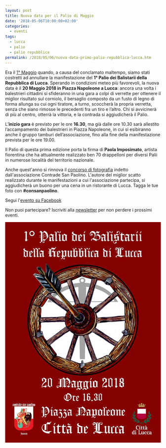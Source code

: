 ```yaml
---
layout: post
title: Nuova data per il Palio di Maggio
date: '2018-05-06T10:00:00+02:00'
categories:
  - eventi
tags:
  - lucca
  - palio
  - palio repubblica
permalink: /2018/05/06/nuova-data-primo-palio-repubblica-lucca.htm
---
```


Era il [1° Maggio](/2018/04/18/primo-palio-repubblica-lucca.htm) quando, a causa
del conclamato maltempo, siamo stati costretti ad annullare la manifestazione
del **1° Palio dei Balistarii della Repubblica di Lucca**. Sperando in
condizioni meteo più favorevoli, la nuova data è il **20 Maggio 2018 in Piazza
Napoleone a Lucca**: ancora una volta i balestrieri cittadini si sfideranno in
una gara a colpi di verrette per ottenere il miglior risultato sul corniolo, il
bersaglio composto da un fusto di legno di forma allunga su cui ogni tiratore, a
turno, scoccherà la propria verretta, senza che siano rimosse le precedenti fra
un tiro e l’altro. Chi si avvicinerà di più al centro, otterrà la vittoria, e la
contrada si aggiudicherà il Palio.

<!-- more -->

L’**inizio gara** è previsto per le ore **16.30**, ma già dalle ore 10.30 sarà allestito
l’accampamento dei balestrieri in Piazza Napoleone, in cui si esibiranno anche
il gruppo tamburi dell’associazione, fino alla fine della manifestazione
prevista per le ore 19.00.

Il Palio di questa prima edizione porta la firma di **Paola Imposimato**,
artista fiorentina che ha attualmente realizzato ben 70 drappelloni per diversi
Palii in numerose località del territorio nazionale.

Anche quest'anno si rinnova il [concorso di
fotografia](/2018-04-22-diffidate-dalle-imitazioni-2018/) indetto
dall'associazione Contrade San Paolino. L'autore del miglior scatto realizzato
durante le manifestazioni a cui l'associazione partecipa, si aggiudicherà un
buono per una cena in un ristorante di Lucca. Tagga le tue foto con **#consanpaolino**.

Segui l'[evento su Facebook](https://www.facebook.com/events/171541023468227/)

Non puoi partecipare? Iscriviti alla [newsletter](/newsletter) per non perdere i prossimi eventi.

![locandina palio repubblica lucca](/images/2018/05/06/locandina-palio-repubblica.jpg)

<script type="application/ld+json">
{
  "@context": "http://schema.org",
  "@type": "Event",
  "name": "1° Palio dei Balistarii della Repubblica di Lucca",
  "startDate": "2018-05-20T10:30+02:00",
  "location": {
    "@type": "Place",
    "name": "Piazza Napoleone, Lucca",
    "address": {
      "@type": "PostalAddress",
      "streetAddress": "Piazza Napoleone",
      "addressLocality": "Lucca",
      "postalCode": "55100",
      "addressRegion": "LU",
      "addressCountry": "IT"
    }
  },
  "image": [
    "https://consanpaolino.org/images/2018/04/28/palio-balistarii-repubblica-lucca-hero.jpg",
    "https://consanpaolino.org/images/2018/05/06/locandina-palio-repubblica.jpg"
   ],
  "description": "Gara di balestra in costume medievale fra le contrade di Lucca",
  "endDate": "2018-05-20T19:00+02:00",
  "eventStatus" : "EventRescheduled",
  "previousStartDate" : "2013-05-01T10:30+02:00",
}
</script>
